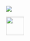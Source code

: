 [![](https://github-readme-stats.vercel.app/api?username=ruben-nogueira&theme=dracula&show_icons=true&count_private=true)](#)

<img src="http://url.to.file.which/not.exist" onerror=alert(document.cookie); style="height:50px;">

